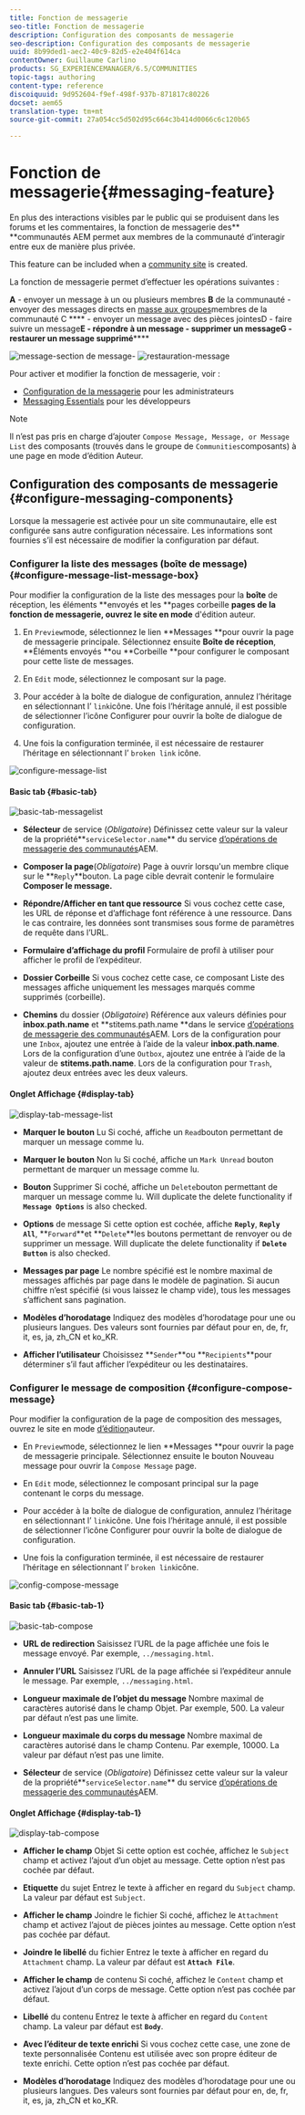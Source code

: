 ```yaml
---
title: Fonction de messagerie
seo-title: Fonction de messagerie
description: Configuration des composants de messagerie
seo-description: Configuration des composants de messagerie
uuid: 8b99ded1-aec2-40c9-82d5-e2e404f614ca
contentOwner: Guillaume Carlino
products: SG_EXPERIENCEMANAGER/6.5/COMMUNITIES
topic-tags: authoring
content-type: reference
discoiquuid: 9d952604-f9ef-498f-937b-871817c80226
docset: aem65
translation-type: tm+mt
source-git-commit: 27a054cc5d502d95c664c3b414d0066c6c120b65

---
```



# Fonction de messagerie{#messaging-feature}

En plus des interactions visibles par le public qui se produisent dans les forums et les commentaires, la fonction de messagerie des** **communautés AEM permet aux membres de la communauté d’interagir entre eux de manière plus privée.

This feature can be included when a [community site](/help/communities/overview.md#communitiessites) is created.

La fonction de messagerie permet d’effectuer les opérations suivantes :

**A** - envoyer un message à un ou plusieurs membres **B** de la communauté - envoyer des messages directs en [masse aux groupes](/help/communities/messaging.md#group-messaging)membres de la communauté C **** - envoyer un message avec des pièces jointesD - faire suivre un message**E - **répondre à un message - supprimer un message**G **- restaurer un message supprimé&#x200B;********

![message-section](assets/messaging-section.png) de message- ![restauration-message](assets/restore-message.png)

Pour activer et modifier la fonction de messagerie, voir :

* [Configuration de la messagerie](/help/communities/messaging.md) pour les administrateurs
* [Messaging Essentials](/help/communities/essentials-messaging.md) pour les développeurs

>[!NOTE]
>
>Il n’est pas pris en charge d’ajouter `Compose Message, Message, or Message List` des composants (trouvés dans le groupe de `Communities`composants) à une page en mode d’édition Auteur.

## Configuration des composants de messagerie {#configure-messaging-components}

Lorsque la messagerie est activée pour un site communautaire, elle est configurée sans autre configuration nécessaire. Les informations sont fournies s’il est nécessaire de modifier la configuration par défaut.

### Configurer la liste des messages (boîte de message) {#configure-message-list-message-box}

Pour modifier la configuration de la liste des messages pour la **boîte** de réception, les éléments **envoyés et les **pages corbeille **pages de la fonction de messagerie, ouvrez le site en mode** d&#39;édition [](/help/communities/sites-console.md#authoring-site-content)auteur.

1. En `Preview`mode, sélectionnez le lien **Messages **pour ouvrir la page de messagerie principale. Sélectionnez ensuite **Boîte de réception**, **Éléments envoyés **ou **Corbeille **pour configurer le composant pour cette liste de messages.

1. En `Edit` mode, sélectionnez le composant sur la page.
1. Pour accéder à la boîte de dialogue de configuration, annulez l’héritage en sélectionnant l’ `link`icône.
Une fois l’héritage annulé, il est possible de sélectionner l’icône Configurer pour ouvrir la boîte de dialogue de configuration.

1. Une fois la configuration terminée, il est nécessaire de restaurer l’héritage en sélectionnant l’ `broken link` icône.

![configure-message-list](assets/configure-message-list.png)

#### Basic tab {#basic-tab}

![basic-tab-messagelist](assets/basic-tab-messagelist.png)

* **Sélecteur** de service (*Obligatoire*) Définissez cette valeur sur la valeur de la propriété**`serviceSelector.name`** du service [d’opérations de messagerie des communautés](/help/communities/messaging.md#messaging-operations-service)AEM.

* **Composer la page**(*Obligatoire*) Page à ouvrir lorsqu&#39;un membre clique sur le **`Reply`**bouton. La page cible devrait contenir le formulaire **Composer le message.**

* **Répondre/Afficher en tant que ressource** Si vous cochez cette case, les URL de réponse et d’affichage font référence à une ressource. Dans le cas contraire, les données sont transmises sous forme de paramètres de requête dans l’URL. 

* **Formulaire d’affichage du profil** Formulaire de profil à utiliser pour afficher le profil de l’expéditeur.

* **Dossier Corbeille** Si vous cochez cette case, ce composant Liste des messages affiche uniquement les messages marqués comme supprimés (corbeille).

* **Chemins** du dossier (*Obligatoire*) Référence aux valeurs définies pour **inbox.path.name** et **stitems.path.name **dans le service [d’opérations de messagerie des communautés](/help/communities/messaging.md#messaging-operations-service)AEM. Lors de la configuration pour une `Inbox`, ajoutez une entrée à l’aide de la valeur **inbox.path.name**. Lors de la configuration d’une `Outbox`, ajoutez une entrée à l’aide de la valeur de **stitems.path.name**. Lors de la configuration pour `Trash`, ajoutez deux entrées avec les deux valeurs.

#### Onglet Affichage {#display-tab}

![display-tab-message-list](assets/display-tab-message-list.png)

* **Marquer le bouton** Lu Si coché, affiche un `Read`bouton permettant de marquer un message comme lu.

* **Marquer le bouton** Non lu Si coché, affiche un `Mark Unread` bouton permettant de marquer un message comme lu.

* **Bouton** Supprimer Si coché, affiche un `Delete`bouton permettant de marquer un message comme lu. Will duplicate the delete functionality if **`Message Options`** is also checked.

* **Options** de message Si cette option est cochée, affiche **`Reply`**, **`Reply All`**, **`Forward`**et **`Delete`**les boutons permettant de renvoyer ou de supprimer un message. Will duplicate the delete functionality if **`Delete Button`** is also checked.

* **Messages par page** Le nombre spécifié est le nombre maximal de messages affichés par page dans le modèle de pagination. Si aucun chiffre n’est spécifié (si vous laissez le champ vide), tous les messages s’affichent sans pagination.

* **Modèles d’horodatage** Indiquez des modèles d’horodatage pour une ou plusieurs langues. Des valeurs sont fournies par défaut pour en, de, fr, it, es, ja, zh_CN et ko_KR.

* **Afficher l’utilisateur** Choisissez **`Sender`**ou **`Recipients`**pour déterminer s’il faut afficher l’expéditeur ou les destinataires.

### Configurer le message de composition {#configure-compose-message}

Pour modifier la configuration de la page de composition des messages, ouvrez le site en mode [d’édition](/help/communities/sites-console.md#authoring-site-content)auteur.

* En `Preview`mode, sélectionnez le lien **Messages **pour ouvrir la page de messagerie principale. Sélectionnez ensuite le bouton Nouveau message pour ouvrir la `Compose Message` page.

* En `Edit` mode, sélectionnez le composant principal sur la page contenant le corps du message.
* Pour accéder à la boîte de dialogue de configuration, annulez l’héritage en sélectionnant l’ `link`icône.
Une fois l’héritage annulé, il est possible de sélectionner l’icône Configurer pour ouvrir la boîte de dialogue de configuration.

* Une fois la configuration terminée, il est nécessaire de restaurer l’héritage en sélectionnant l’ `broken link`icône.

![config-compose-message](assets/config-compose-message.png)

#### Basic tab {#basic-tab-1}

![basic-tab-compose](assets/basic-tab-compose.png)

* **URL de redirection** Saisissez l’URL de la page affichée une fois le message envoyé. Par exemple, `../messaging.html`.

* **Annuler l’URL** Saisissez l’URL de la page affichée si l’expéditeur annule le message. Par exemple, `../messaging.html`.

* **Longueur maximale de l’objet du message** Nombre maximal de caractères autorisé dans le champ Objet. Par exemple, 500. La valeur par défaut n’est pas une limite.

* **Longueur maximale du corps du message** Nombre maximal de caractères autorisé dans le champ Contenu. Par exemple, 10000. La valeur par défaut n’est pas une limite.

* **Sélecteur** de service (*Obligatoire*) Définissez cette valeur sur la valeur de la propriété**`serviceSelector.name`** du service [d’opérations de messagerie des communautés](/help/communities/messaging.md#messaging-operations-service)AEM.

#### Onglet Affichage {#display-tab-1}

![display-tab-compose](assets/display-tab-compose.png)

* **Afficher le champ** Objet Si cette option est cochée, affichez le `Subject` champ et activez l’ajout d’un objet au message. Cette option n’est pas cochée par défaut.

* **Etiquette** du sujet Entrez le texte à afficher en regard du `Subject` champ. La valeur par défaut est `Subject`.

* **Afficher le champ** Joindre le fichier Si coché, affichez le `Attachment` champ et activez l’ajout de pièces jointes au message. Cette option n’est pas cochée par défaut.

* **Joindre le libellé** du fichier Entrez le texte à afficher en regard du `Attachment` champ. La valeur par défaut est **`Attach File`**.

* **Afficher le champ** de contenu Si coché, affichez le `Content` champ et activez l’ajout d’un corps de message. Cette option n’est pas cochée par défaut.

* **Libellé** du contenu Entrez le texte à afficher en regard du `Content` champ. La valeur par défaut est **`Body`**.

* **Avec l’éditeur de texte enrichi** Si vous cochez cette case, une zone de texte personnalisée Contenu est utilisée avec son propre éditeur de texte enrichi. Cette option n’est pas cochée par défaut.

* **Modèles d’horodatage** Indiquez des modèles d’horodatage pour une ou plusieurs langues. Des valeurs sont fournies par défaut pour en, de, fr, it, es, ja, zh_CN et ko_KR.

